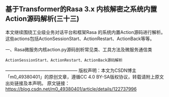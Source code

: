 ## 基于Transformer的Rasa 3.x 内核解密之系统内置Action源码解析(三十三)

本文继续围绕工业级业务对话平台和框架Rasa 的系统内置Action源码进行解析。这些actions包括ActionSessionStart、ActionRestart、ActionBack等等。

一、Rasa微服务内核action.py源码剖析常见类、工具方法及微服务通信类

    ActionSessionStart、ActionRestart、ActionBack源码解析


————————————————
版权声明：本文为CSDN博主「m0_49380401」的原创文章，遵循CC 4.0 BY-SA版权协议，转载请附上原文出处链接及本声明。
原文链接：https://blog.csdn.net/m0_49380401/article/details/122737996
